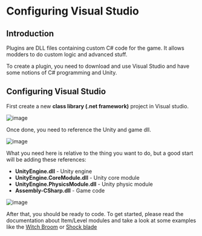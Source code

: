 # Configuring Visual Studio

## Introduction

Plugins are DLL files containing custom C# code for the game. It allows modders to do custom logic and advanced stuff.

To create a plugin, you need to download and use Visual Studio and have some notions of C# programming and Unity.

## Configuring Visual Studio

First create a new **class library (.net framework)** project in Visual studio.

![image](https://i.imgur.com/Q4stb6P.png)

Once done, you need to reference the Unity and game dll.

![image](https://i.imgur.com/E9zY53f.png)

What you need here is relative to the thing you want to do, but a good start will be adding these references:
* **UnityEngine.dll** - Unity engine
* **UnityEngine.CoreModule.dll** - Unity core module
* **UnityEngine.PhysicsModule.dll** - Unity physic module
* **Assembly-CSharp.dll** - Game code

![image](https://i.imgur.com/PnwtjE3.png)

After that, you should be ready to code.
To get started, please read the documentation about Item/Level modules and take a look at some examples like the [Witch Broom](https://github.com/KospY/BasSDK/tree/master/Plugins/WitchBroom) or [Shock blade](https://github.com/KospY/BasSDK/tree/master/Plugins/ShockBlade)
